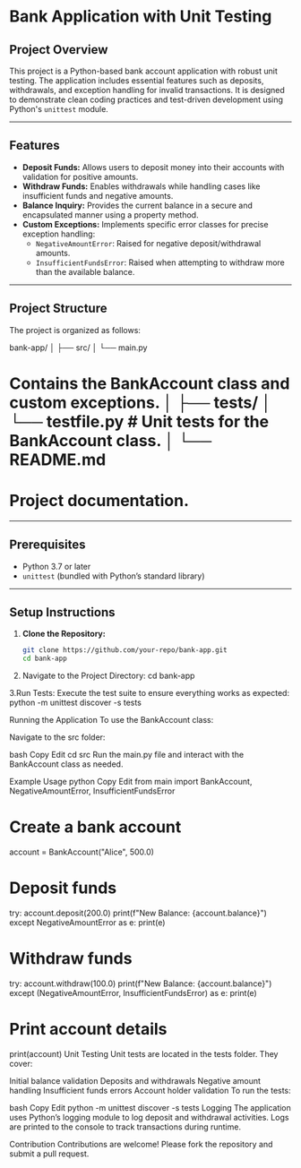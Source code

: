 # Bank Application with Unit Testing  

## Project Overview  
This project is a Python-based bank account application with robust unit testing. The application includes essential features such as deposits, withdrawals, and exception handling for invalid transactions. It is designed to demonstrate clean coding practices and test-driven development using Python's `unittest` module.  

---

## Features  
- **Deposit Funds:** Allows users to deposit money into their accounts with validation for positive amounts.  
- **Withdraw Funds:** Enables withdrawals while handling cases like insufficient funds and negative amounts.  
- **Balance Inquiry:** Provides the current balance in a secure and encapsulated manner using a property method.  
- **Custom Exceptions:** Implements specific error classes for precise exception handling:
  - `NegativeAmountError`: Raised for negative deposit/withdrawal amounts.  
  - `InsufficientFundsError`: Raised when attempting to withdraw more than the available balance.  

---

## Project Structure  
The project is organized as follows:  

bank-app/ │ ├── src/ │ └── main.py 
# Contains the BankAccount class and custom exceptions. │ ├── tests/ │ └── testfile.py # Unit tests for the BankAccount class. │ └── README.md 

# Project documentation.


---

## Prerequisites  
- Python 3.7 or later  
- `unittest` (bundled with Python’s standard library)  

---

## Setup Instructions  

1. **Clone the Repository:**  
   ```bash
   git clone https://github.com/your-repo/bank-app.git
   cd bank-app
2. Navigate to the Project Directory:
   cd bank-app
   
3.Run Tests:
  Execute the test suite to ensure everything works as expected:
  python -m unittest discover -s tests

Running the Application
To use the BankAccount class:

Navigate to the src folder:

bash
Copy
Edit
cd src
Run the main.py file and interact with the BankAccount class as needed.

Example Usage
python
Copy
Edit
from main import BankAccount, NegativeAmountError, InsufficientFundsError

# Create a bank account
account = BankAccount("Alice", 500.0)

# Deposit funds
try:
    account.deposit(200.0)
    print(f"New Balance: {account.balance}")
except NegativeAmountError as e:
    print(e)

# Withdraw funds
try:
    account.withdraw(100.0)
    print(f"New Balance: {account.balance}")
except (NegativeAmountError, InsufficientFundsError) as e:
    print(e)

# Print account details
print(account)
Unit Testing
Unit tests are located in the tests folder. They cover:

Initial balance validation
Deposits and withdrawals
Negative amount handling
Insufficient funds errors
Account holder validation
To run the tests:

bash
Copy
Edit
python -m unittest discover -s tests
Logging
The application uses Python’s logging module to log deposit and withdrawal activities. Logs are printed to the console to track transactions during runtime.

Contribution
Contributions are welcome! Please fork the repository and submit a pull request.


